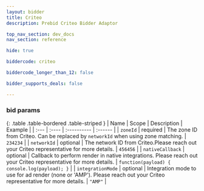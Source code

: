 ```yaml
---
layout: bidder
title: Criteo
description: Prebid Criteo Bidder Adaptor

top_nav_section: dev_docs
nav_section: reference

hide: true

biddercode: criteo

biddercode_longer_than_12: false

bidder_supports_deals: false

---
```



### bid params

{: .table .table-bordered .table-striped }
| Name              | Scope    | Description                                                                                                          | Example                                       |
| :---              | :----    | :----------                                                                                                          | :------                                       |
| `zoneId`          | required | The zone ID from Criteo. Can be replaced by `networkId` when using zone matching.                                    | `234234`                                      |
| `networkId`       | optional | The network ID from Criteo.Please reach out your Criteo representative for more details.                             | `456456`                                      |
| `nativeCallback`  | optional | Callback to perform render in native integrations. Please reach out your Criteo representative for more details.     | `function(payload) { console.log(payload); }` |
| `integrationMode` | optional | Integration mode to use for ad render (none or 'AMP'). Please reach out your Criteo representative for more details. | `"AMP"`                                       |

